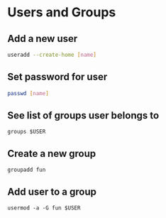 # Users and Groups

## Add a new user
```bash
useradd --create-home [name]
```

## Set password for user

```bash
passwd [name]
```

## See list of groups user belongs to

```
groups $USER
```

## Create a new group

```
groupadd fun
```

## Add user to a group

```
usermod -a -G fun $USER
```
